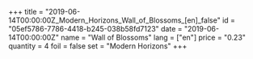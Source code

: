 +++
title = "2019-06-14T00:00:00Z_Modern_Horizons_Wall_of_Blossoms_[en]_false"
id = "05ef5786-7786-4418-b245-038b58fd7123"
date = "2019-06-14T00:00:00Z"
name = "Wall of Blossoms"
lang = ["en"]
price = "0.23"
quantity = 4
foil = false
set = "Modern Horizons"
+++
